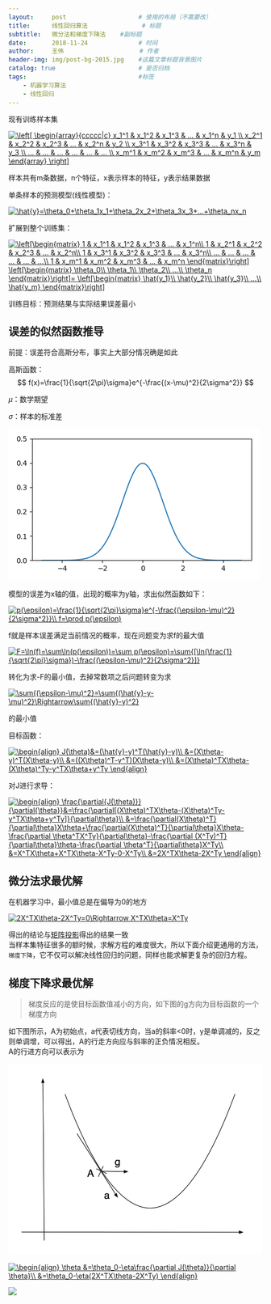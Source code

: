 ```yaml
---
layout:     post                    # 使用的布局（不需要改）
title:      线性回归算法               # 标题 
subtitle:   微分法和梯度下降法    #副标题
date:       2018-11-24              # 时间
author:     王伟                     # 作者
header-img: img/post-bg-2015.jpg    #这篇文章标题背景图片
catalog: true                       # 是否归档
tags:                               #标签
    - 机器学习算法
    - 线性回归
---
```


现有训练样本集

<a href="https://www.codecogs.com/eqnedit.php?latex=\left[&space;\begin{array}{ccccc|c}&space;x_1^1&space;&&space;x_1^2&space;&&space;x_1^3&space;&&space;...&space;&&space;x_1^n&space;&&space;y_1&space;\\&space;x_2^1&space;&&space;x_2^2&space;&&space;x_2^3&space;&&space;...&space;&&space;x_2^n&space;&&space;y_2&space;\\&space;x_3^1&space;&&space;x_3^2&space;&&space;x_3^3&space;&&space;...&space;&&space;x_3^n&space;&&space;y_3&space;\\&space;...&space;&&space;...&space;&&space;...&space;&&space;...&space;&&space;...&space;&&space;...&space;\\&space;x_m^1&space;&&space;x_m^2&space;&&space;x_m^3&space;&&space;...&space;&&space;x_m^n&space;&&space;y_m&space;\end{array}&space;\right]" target="_blank"><img src="https://latex.codecogs.com/gif.latex?\left[&space;\begin{array}{ccccc|c}&space;x_1^1&space;&&space;x_1^2&space;&&space;x_1^3&space;&&space;...&space;&&space;x_1^n&space;&&space;y_1&space;\\&space;x_2^1&space;&&space;x_2^2&space;&&space;x_2^3&space;&&space;...&space;&&space;x_2^n&space;&&space;y_2&space;\\&space;x_3^1&space;&&space;x_3^2&space;&&space;x_3^3&space;&&space;...&space;&&space;x_3^n&space;&&space;y_3&space;\\&space;...&space;&&space;...&space;&&space;...&space;&&space;...&space;&&space;...&space;&&space;...&space;\\&space;x_m^1&space;&&space;x_m^2&space;&&space;x_m^3&space;&&space;...&space;&&space;x_m^n&space;&&space;y_m&space;\end{array}&space;\right]" title="\left[ \begin{array}{ccccc|c} x_1^1 & x_1^2 & x_1^3 & ... & x_1^n & y_1 \\ x_2^1 & x_2^2 & x_2^3 & ... & x_2^n & y_2 \\ x_3^1 & x_3^2 & x_3^3 & ... & x_3^n & y_3 \\ ... & ... & ... & ... & ... & ... \\ x_m^1 & x_m^2 & x_m^3 & ... & x_m^n & y_m \end{array} \right]" /></a>

样本共有m条数据，n个特征，x表示样本的特征，y表示结果数据

单条样本的预测模型(线性模型)：

<a href="https://www.codecogs.com/eqnedit.php?latex=\hat{y}=\theta_0&plus;\theta_1x_1&plus;\theta_2x_2&plus;\theta_3x_3&plus;...&plus;\theta_nx_n" target="_blank"><img src="https://latex.codecogs.com/gif.latex?\hat{y}=\theta_0&plus;\theta_1x_1&plus;\theta_2x_2&plus;\theta_3x_3&plus;...&plus;\theta_nx_n" title="\hat{y}=\theta_0+\theta_1x_1+\theta_2x_2+\theta_3x_3+...+\theta_nx_n" /></a>

扩展到整个训练集：

<a href="https://www.codecogs.com/eqnedit.php?latex=\left[\begin{matrix}&space;1&space;&&space;x_1^1&space;&&space;x_1^2&space;&&space;x_1^3&space;&&space;...&space;&&space;x_1^n\\&space;1&space;&&space;x_2^1&space;&&space;x_2^2&space;&&space;x_2^3&space;&&space;...&space;&&space;x_2^n\\&space;1&space;&&space;x_3^1&space;&&space;x_3^2&space;&&space;x_3^3&space;&&space;...&space;&&space;x_3^n\\&space;...&space;&&space;...&space;&&space;...&space;&&space;...&space;&&space;...&space;&&space;...\\&space;1&space;&&space;x_m^1&space;&&space;x_m^2&space;&&space;x_m^3&space;&&space;...&space;&&space;x_m^n&space;\end{matrix}\right]&space;\left[\begin{matrix}&space;\theta_0\\&space;\theta_1\\&space;\theta_2\\&space;...\\&space;\theta_n&space;\end{matrix}\right]=&space;\left[\begin{matrix}&space;\hat{y_1}\\&space;\hat{y_2}\\&space;\hat{y_3}\\&space;...\\&space;\hat{y_m}&space;\end{matrix}\right]" target="_blank"><img src="https://latex.codecogs.com/gif.latex?\left[\begin{matrix}&space;1&space;&&space;x_1^1&space;&&space;x_1^2&space;&&space;x_1^3&space;&&space;...&space;&&space;x_1^n\\&space;1&space;&&space;x_2^1&space;&&space;x_2^2&space;&&space;x_2^3&space;&&space;...&space;&&space;x_2^n\\&space;1&space;&&space;x_3^1&space;&&space;x_3^2&space;&&space;x_3^3&space;&&space;...&space;&&space;x_3^n\\&space;...&space;&&space;...&space;&&space;...&space;&&space;...&space;&&space;...&space;&&space;...\\&space;1&space;&&space;x_m^1&space;&&space;x_m^2&space;&&space;x_m^3&space;&&space;...&space;&&space;x_m^n&space;\end{matrix}\right]&space;\left[\begin{matrix}&space;\theta_0\\&space;\theta_1\\&space;\theta_2\\&space;...\\&space;\theta_n&space;\end{matrix}\right]=&space;\left[\begin{matrix}&space;\hat{y_1}\\&space;\hat{y_2}\\&space;\hat{y_3}\\&space;...\\&space;\hat{y_m}&space;\end{matrix}\right]" title="\left[\begin{matrix} 1 & x_1^1 & x_1^2 & x_1^3 & ... & x_1^n\\ 1 & x_2^1 & x_2^2 & x_2^3 & ... & x_2^n\\ 1 & x_3^1 & x_3^2 & x_3^3 & ... & x_3^n\\ ... & ... & ... & ... & ... & ...\\ 1 & x_m^1 & x_m^2 & x_m^3 & ... & x_m^n \end{matrix}\right] \left[\begin{matrix} \theta_0\\ \theta_1\\ \theta_2\\ ...\\ \theta_n \end{matrix}\right]= \left[\begin{matrix} \hat{y_1}\\ \hat{y_2}\\ \hat{y_3}\\ ...\\ \hat{y_m} \end{matrix}\right]" /></a>

训练目标：预测结果与实际结果误差最小

## 误差的似然函数推导

前提：误差符合高斯分布，事实上大部分情况确是如此

高斯函数：
$$
f(x)=\frac{1}{\sqrt{2\pi}\sigma}e^{-\frac{(x-\mu)^2}{2\sigma^2}}
$$

$\mu$：数学期望

$\sigma$：样本的标准差

![](/img/高斯分布.png)

模型的误差为x轴的值，出现的概率为y轴，求出似然函数如下：

<a href="https://www.codecogs.com/eqnedit.php?latex=p(\epsilon)=\frac{1}{\sqrt{2\pi}\sigma}e^{-\frac{(\epsilon-\mu)^2}{2\sigma^2}}\\&space;f=\prod&space;p(\epsilon)" target="_blank"><img src="https://latex.codecogs.com/gif.latex?p(\epsilon)=\frac{1}{\sqrt{2\pi}\sigma}e^{-\frac{(\epsilon-\mu)^2}{2\sigma^2}}\\&space;f=\prod&space;p(\epsilon)" title="p(\epsilon)=\frac{1}{\sqrt{2\pi}\sigma}e^{-\frac{(\epsilon-\mu)^2}{2\sigma^2}}\\ f=\prod p(\epsilon)" /></a>

f就是样本误差满足当前情况的概率，现在问题变为求f的最大值

<a href="https://www.codecogs.com/eqnedit.php?latex=F=\ln(f)=\sum\ln(p(\epsilon))=\sum&space;p(\epsilon)=\sum{[\ln(\frac{1}{\sqrt{2\pi}\sigma})-\frac{(\epsilon-\mu)^2}{2\sigma^2}]}" target="_blank"><img src="https://latex.codecogs.com/gif.latex?F=\ln(f)=\sum\ln(p(\epsilon))=\sum&space;p(\epsilon)=\sum{[\ln(\frac{1}{\sqrt{2\pi}\sigma})-\frac{(\epsilon-\mu)^2}{2\sigma^2}]}" title="F=\ln(f)=\sum\ln(p(\epsilon))=\sum p(\epsilon)=\sum{[\ln(\frac{1}{\sqrt{2\pi}\sigma})-\frac{(\epsilon-\mu)^2}{2\sigma^2}]}" /></a>

转化为求-F的最小值，去掉常数项之后问题转变为求

<a href="https://www.codecogs.com/eqnedit.php?latex=\sum{(\epsilon-\mu)^2}=\sum{(\hat{y}-y-\mu)^2}\Rightarrow\sum{(\hat{y}-y)^2}" target="_blank"><img src="https://latex.codecogs.com/gif.latex?\sum{(\epsilon-\mu)^2}=\sum{(\hat{y}-y-\mu)^2}\Rightarrow\sum{(\hat{y}-y)^2}" title="\sum{(\epsilon-\mu)^2}=\sum{(\hat{y}-y-\mu)^2}\Rightarrow\sum{(\hat{y}-y)^2}" /></a>

的最小值

目标函数：

<a href="https://www.codecogs.com/eqnedit.php?latex=\begin{align}&space;J(\theta)&=(\hat{y}-y)^T(\hat{y}-y)\\&space;&=(X\theta-y)^T(X\theta-y)\\&space;&=((X\theta)^T-y^T)(X\theta-y)\\&space;&=(X\theta)^TX\theta-(X\theta)^Ty-y^TX\theta&plus;y^Ty&space;\end{align}" target="_blank"><img src="https://latex.codecogs.com/gif.latex?\begin{align}&space;J(\theta)&=(\hat{y}-y)^T(\hat{y}-y)\\&space;&=(X\theta-y)^T(X\theta-y)\\&space;&=((X\theta)^T-y^T)(X\theta-y)\\&space;&=(X\theta)^TX\theta-(X\theta)^Ty-y^TX\theta&plus;y^Ty&space;\end{align}" title="\begin{align} J(\theta)&=(\hat{y}-y)^T(\hat{y}-y)\\ &=(X\theta-y)^T(X\theta-y)\\ &=((X\theta)^T-y^T)(X\theta-y)\\ &=(X\theta)^TX\theta-(X\theta)^Ty-y^TX\theta+y^Ty \end{align}" /></a>

对J进行求导：

<a href="https://www.codecogs.com/eqnedit.php?latex=\begin{align}&space;\frac{\partial{J(\theta)}}{\partial{\theta}}&=\frac{\partial[(X\theta)^TX\theta-(X\theta)^Ty-y^TX\theta&plus;y^Ty]}{\partial\theta}\\&space;&=\frac{\partial(X\theta)^T}{\partial\theta}X\theta&plus;\frac{\partial(X\theta)^T}{\partial\theta}X\theta-\frac{\partial&space;\theta^TX^Ty}{\partial\theta}-\frac{\partial&space;(X^Ty)^T}{\partial\theta}\theta-\frac{\partial&space;\theta^T}{\partial\theta}X^Ty\\&space;&=X^TX\theta&plus;X^TX\theta-X^Ty-0-X^Ty\\&space;&=2X^TX\theta-2X^Ty&space;\end{align}" target="_blank"><img src="https://latex.codecogs.com/gif.latex?\begin{align}&space;\frac{\partial{J(\theta)}}{\partial{\theta}}&=\frac{\partial[(X\theta)^TX\theta-(X\theta)^Ty-y^TX\theta&plus;y^Ty]}{\partial\theta}\\&space;&=\frac{\partial(X\theta)^T}{\partial\theta}X\theta&plus;\frac{\partial(X\theta)^T}{\partial\theta}X\theta-\frac{\partial&space;\theta^TX^Ty}{\partial\theta}-\frac{\partial&space;(X^Ty)^T}{\partial\theta}\theta-\frac{\partial&space;\theta^T}{\partial\theta}X^Ty\\&space;&=X^TX\theta&plus;X^TX\theta-X^Ty-0-X^Ty\\&space;&=2X^TX\theta-2X^Ty&space;\end{align}" title="\begin{align} \frac{\partial{J(\theta)}}{\partial{\theta}}&=\frac{\partial[(X\theta)^TX\theta-(X\theta)^Ty-y^TX\theta+y^Ty]}{\partial\theta}\\ &=\frac{\partial(X\theta)^T}{\partial\theta}X\theta+\frac{\partial(X\theta)^T}{\partial\theta}X\theta-\frac{\partial \theta^TX^Ty}{\partial\theta}-\frac{\partial (X^Ty)^T}{\partial\theta}\theta-\frac{\partial \theta^T}{\partial\theta}X^Ty\\ &=X^TX\theta+X^TX\theta-X^Ty-0-X^Ty\\ &=2X^TX\theta-2X^Ty \end{align}" /></a>

## 微分法求最优解

在机器学习中，最小值总是在偏导为0的地方

<a href="https://www.codecogs.com/eqnedit.php?latex=2X^TX\theta-2X^Ty=0\Rightarrow&space;X^TX\theta=X^Ty" target="_blank"><img src="https://latex.codecogs.com/gif.latex?2X^TX\theta-2X^Ty=0\Rightarrow&space;X^TX\theta=X^Ty" title="2X^TX\theta-2X^Ty=0\Rightarrow X^TX\theta=X^Ty" /></a>

得出的结论与[矩阵投影](https://wisew.github.io/2018/11/20/最小二乘法/)得出的结果一致  
当样本集特征很多的额时候，求解方程的难度很大，所以下面介绍更通用的方法，`梯度下降`，它不仅可以解决线性回归的问题，同样也能求解更复杂的回归方程。  
## 梯度下降求最优解
> 梯度反应的是使目标函数值减小的方向，如下图的g方向为目标函数的一个梯度方向 

如下图所示，A为初始点，a代表切线方向，当a的斜率<0时，y是单调减的，反之则单调增，可以得出，A的行走方向应与斜率的正负情况相反。  
A的行进方向可以表示为

![](/img/梯度.png)

<a href="https://www.codecogs.com/eqnedit.php?latex=\begin{align}&space;\theta&space;&=\theta_0-\eta\frac{\partial&space;J(\theta)}{\partial&space;\theta}\\&space;&=\theta_0-\eta(2X^TX\theta-2X^Ty)&space;\end{align}" target="_blank"><img src="https://latex.codecogs.com/gif.latex?\begin{align}&space;\theta&space;&=\theta_0-\eta\frac{\partial&space;J(\theta)}{\partial&space;\theta}\\&space;&=\theta_0-\eta(2X^TX\theta-2X^Ty)&space;\end{align}" title="\begin{align} \theta &=\theta_0-\eta\frac{\partial J(\theta)}{\partial \theta}\\ &=\theta_0-\eta(2X^TX\theta-2X^Ty) \end{align}" /></a>

![](/img/梯度下降的参数说明)